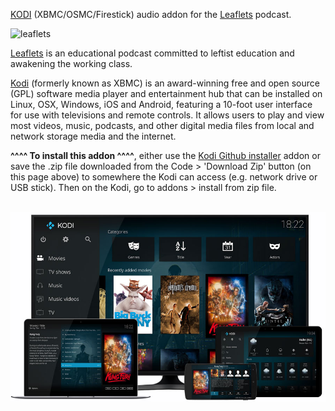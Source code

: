 <a href="https://kodi.tv">KODI<a> (XBMC/OSMC/Firestick) audio addon for the <a href="http://leaflets.libsyn.com/website">Leaflets</a> podcast.<br>

<img src="https://ssl-static.libsyn.com/p/assets/0/2/f/e/02fedd715ef70136/Untitled-1_copy.jpg" width="400" height="400" alt="leaflets"><br>

<a href="http://leaflets.libsyn.com/website">Leaflets</a> is an educational podcast committed to leftist education and awakening the working class.<br>

<a href="https://www.kodi.tv">Kodi</a> (formerly known as XBMC) is an award-winning free and open source (GPL) software media player and entertainment hub that can be installed on Linux, OSX, Windows, iOS and Android, featuring a 10-foot user interface for use with televisions and remote controls. It allows users to play and view most videos, music, podcasts, and other digital media files from local and network storage media and the internet.<br>

<b>^^^^ To install this addon ^^^^</b>, either use the <a href="https://www.tvaddons.co/github-browser-kodi/">Kodi Github installer</a> addon or save the .zip file downloaded from the Code > 'Download Zip' button (on this page above) to somewhere the Kodi can access (e.g. network drive or USB stick). Then on the Kodi, go to addons > install from zip file.<br>

<br><a href="https://www.kodi.tv"><img src="https://github.com/leopheard/Audio-Podcasts/blob/master/resources/media/about--devices.jpg?raw=true">
